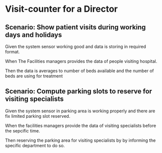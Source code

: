 # Visit-counter for a Director

## Scenario: Show patient visits during working days and holidays

  Given the system sensor working good and data is storing
  in required format.
  
  When The Facilities managers provides the data of people
  visiting hospital.
  
  Then the data is averages to number of beds available and
  the number of beds are using for treatment

## Scenario: Compute parking slots to reserve for visiting specialists

  Given the system sensor in parking area is
  working properly and there are fix limited parking
  slot reserved.
  
  When the facilities managers provide the data of
  visiting specialists before the sepcific time.
  
  Then reserving the parking area for visiting specialists by
  by informing the specific department to do so.
